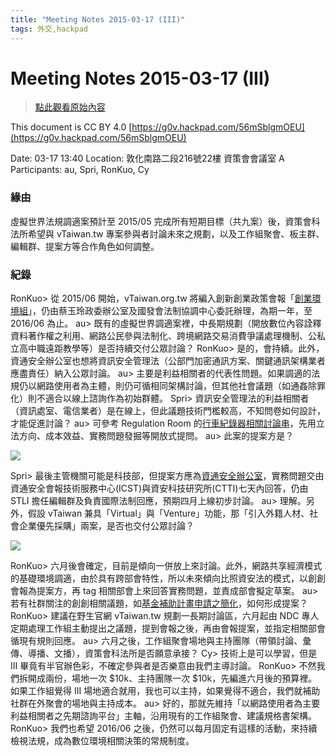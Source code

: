 ```yaml
---
title: "Meeting Notes 2015-03-17 (III)"
tags: 外交,hackpad
---
```


# Meeting Notes 2015-03-17 (III)

> [點此觀看原始內容](https://g0v.hackpad.tw/56mSblgmOEU)

This document is CC BY 4.0 [https://g0v.hackpad.com/56mSblgmOEU](https://g0v.hackpad.com/56mSblgmOEU)

Date: 03-17 13:40
Location: 敦化南路二段216號22樓 資策會會議室 A
Participants: au, Spri, RonKuo, Cy

### 緣由

虛擬世界法規調適案預計至 2015/05 完成所有短期目標（共九案）後，資策會科法所希望與 vTaiwan.tw 專案參與者討論未來之規劃，以及工作組聚會、板主群、編輯群、提案方等合作角色如何調整。

### 紀錄

RonKuo> 從 2015/06 開始，vTaiwan.org.tw 將編入創新創業政策會報「[創業環境組](http://www.ey.gov.tw/Upload/RelFile/19/720804/c9ee8998-9893-4161-8c3e-77d24772f54a.pdf)」，仍由蔡玉玲政委辦公室及國發會法制協調中心委託辦理，為期一年，至 2016/06 為止。
au> 既有的虛擬世界調適案裡，中長期規劃（開放數位內容詮釋資料著作權之利用、網路公民參與法制化、跨境網路交易消費爭議處理機制、公私立高中職遠距教學等）是否持續交付公眾討論？
RonKuo> 是的，會持續。此外，資通安全辦公室也想將資訊安全管理法（公部門加密通訊方案、關鍵通訊架構業者應盡責任）納入公眾討論。
au> 主要是利益相關者的代表性問題。如果調適的法規仍以網路使用者為主體，則仍可循相同架構討論，但其他社會議題（如通姦除罪化）則不適合以線上諮詢作為初始群體。
Spri> 資訊安全管理法的利益相關者（資訊處室、電信業者）是在線上，但此議題技術門檻較高，不知問卷如何設計，才能促進討論？
au> 可參考 Regulation Room 的[行車紀錄器相關討論串](http://archive.regulationroom.org/eobr/)，先用立法方向、成本效益、實務問題發掘等開放式提問。
au> 此案的提案方是？

![](https://g0vhackmd.blob.core.windows.net/g0v-hackmd-images/upload_d9061f44d74018ef78434e40fb876eee)

Spri> 最後主管機關可能是科技部，但提案方應為[資通安全辦公室](http://www.nicst.ey.gov.tw/cp.aspx?n=F1FB6AFC30C728EC)，實務問題交由資通安全會報技術服務中心(ICST)與資安科技研究所(CTTI)七天內回答，仍由 STLI 擔任編輯群及負責國際法制回應，預期四月上線初步討論。
au> 理解。另外，假設 vTaiwan 兼具「Virtual」與「Venture」功能，那「引入外籍人材、社會企業優先採購」兩案，是否也交付公眾討論？

![](https://g0vhackmd.blob.core.windows.net/g0v-hackmd-images/upload_7640812ba7115d43c23ef92315f2bac2)

RonKuo> 六月後會確定，目前是傾向一併放上來討論。此外，網路共享經濟模式的基礎環境調適，由於具有跨部會特性，所以未來傾向比照資安法的模式，以創創會報為提案方，再 tag 相關部會上來回答實務問題，並責成部會擬定草案。
au> 若有社群關注的創創相關議題，如[基金補助計畫申請之簡化](http://punnode.com/archives/29012)，如何形成提案？
RonKuo> 建議在野生官網 vTaiwan.tw 規劃一長期討論區，六月起由 NDC 專人定期處理工作組主動提出之議題，提到會報之後，再由會報提案，並指定相關部會循現有規則回應。
au> 六月之後，工作組聚會場地與主持團隊（帶領討論、彙傳、導播、文播），資策會科法所是否願意承接？
Cy> 技術上是可以學習，但是 III 畢竟有半官辦色彩，不確定參與者是否樂意由我們主導討論。
RonKuo> 不然我們拆開成兩份，場地一次 $10k、主持團隊一次 $10k，先編進六月後的預算裡。如果工作組覺得 III 場地適合就用，我也可以主持，如果覺得不適合，我們就補助社群在外聚會的場地與主持成本。
au> 好的，那就先維持「以網路使用者為主要利益相關者之先期諮詢平台」主軸，沿用現有的工作組聚會、建議規格書架構。
RonKuo> 我們也希望 2016/06 之後，仍然可以每月固定有這樣的活動，來持續檢視法規，成為數位環境相關決策的常規制度。

